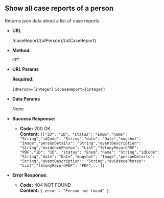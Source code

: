 **Show all case reports of a person**
----
  Returns json data about a list of case reports.

* **URL**

  /caseReport/{idPerson}/{idCaseReport}

* **Method:**

  `GET`
  
*  **URL Params**

   **Required:**
 
   `idPerson=[integer]`
   `idCaseReport=[integer]`

* **Data Params**

  None

* **Success Response:**

  * **Code:** 200 OK<br />
    **Content:** `{["iD": "ID", "status": "Enum","name": "String","idCode": "String","date": "Date","mugshot": "Image","personDetails": "String","eventDescription": "String","evidencePhotos": "List","felonyRecordPDF": "PDF","iD": "ID", "status": "Enum","name": "String","idCode": "String","date": "Date","mugshot": "Image","personDetails": "String","eventDescription": "String","evidencePhotos": "List","felonyRecordPDF": "PDF",...]}`
 
* **Error Response:**

  * **Code:** 404 NOT FOUND <br />
    **Content:** `{ error : "Person not found" }`


